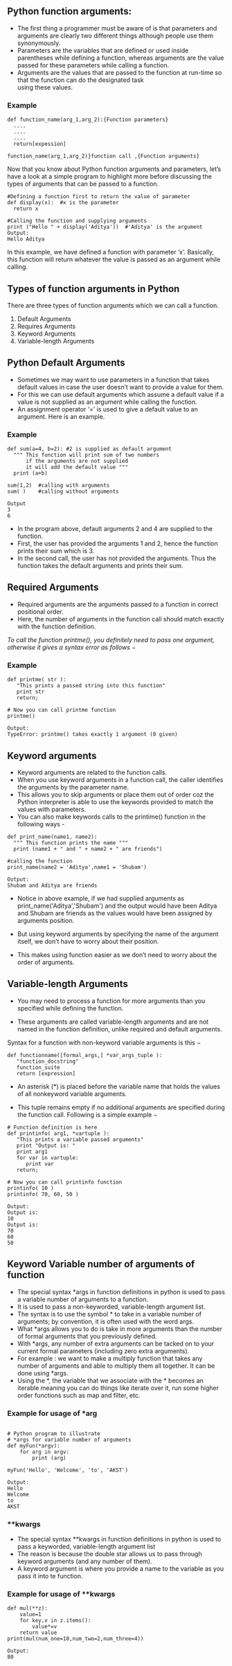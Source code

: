 ## Python function arguments:
* The first thing a programmer must be aware of is that parameters and arguments are clearly two different things although
  people use them synonymously.
* Parameters are the variables that are defined or used inside parentheses while defining a function, whereas arguments 
  are the value passed for these parameters while calling a function.
* Arguments are the values that are passed to the function at run-time so that the function can do the designated task  
  using these values.

### Example
```
def function_name(arg_1,arg_2):{Function parameters}
  ....
  ....
  ....
  return[expession]
  
function_name(arg_1,arg_2)}function call ,{Function arguments}
```
Now that you know about Python function arguments and parameters, let’s have a look at a simple program to highlight more 
before discussing the types of arguments that can be passed to a function.
```
#Defining a function first to return the value of parameter
def display(x):  #x is the parameter
  return x

#Calling the function and supplying arguments
print ("Hello " + display('Aditya'))  #'Aditya' is the argument
Output:
Hello Aditya
```
In this example, we have defined a function with parameter ‘x’. Basically, this function will return whatever the value
 is passed as an argument while calling.

## Types of function arguments in Python
There are three types of function arguments which we can call a function.
1. Default Arguments
2. Requires Arguments 
2. Keyword Arguments 
3. Variable-length Arguments 

## Python Default Arguments 
* Sometimes we may want to use parameters in a function that takes default values in case the user doesn’t want to provide 
   a value for them.
* For this we can use default arguments which assume a default 
  value if a value is not supplied as an argument while calling 
  the function.
* An assignment operator ‘=’ is used to give a default value to an argument. 
  Here is an example.  
### Example
```
def sum(a=4, b=2): #2 is supplied as default argument
  """ This function will print sum of two numbers
      if the arguments are not supplied
      it will add the default value """
  print (a+b)

sum(1,2)  #calling with arguments
sum( )    #calling without arguments

Output 
3
6
```
* In the program above, default arguments 2 and 4 are supplied to the function.
* First, the user has provided the arguments 1 and 2, hence the function prints their sum which is 3.
* In the second call, the user has not provided the arguments. Thus the function takes the default arguments and prints their sum.

## Required Arguments 
* Required arguments are the arguments passed to a function in correct positional order.
*  Here, the number of arguments in the function call should match exactly with the function definition.

_To call the function printme(), you definitely need to pass one argument, otherwise it gives a syntax error as follows −_
### Example 
```
def printme( str ):
   "This prints a passed string into this function"
   print str
   return;

# Now you can call printme function
printme()

Output:
TypeError: printme() takes exactly 1 argument (0 given)
```
## Keyword arguments
* Keyword arguments are related to the function calls. 
* When you use keyword arguments in a function call, the caller identifies the arguments by the parameter name.
* This allows you to skip arguments or place them out of order 
  coz the Python interpreter is able to use the keywords provided to match the values with parameters.
* You can also make keywords calls to the printime() function in the following ways -
```
def print_name(name1, name2):
  """ This function prints the name """
  print (name1 + " and " + name2 + " are friends")

#calling the function
print_name(name2 = 'Aditya',name1 = 'Shubam')

Output:
Shubam and Aditya are friends
``` 
* Notice in above example, if we had supplied arguments as print_name('Aditya','Shubam')
and the output would have been Aditya and Shubam are friends as the values would have been assigned by arguments position.

* But using keyword arguments by specifying the name of the argument itself, we don’t have to worry about their position.
* This makes using function easier as we don’t need to worry about the order of arguments.

## Variable-length Arguments
* You may need to process a function for more arguments than you specified while defining the function.

* These arguments are called variable-length arguments and are not named in the function definition, unlike required and default arguments.

Syntax for a function with non-keyword variable arguments is this −
```
def functionname([formal_args,] *var_args_tuple ):
   "function_docstring"
   function_suite
   return [expression]
```
* An asterisk (*) is placed before the variable name that holds the values of all nonkeyword variable arguments.

* This tuple remains empty if no additional arguments are specified during the function call. Following is a simple example −
```
# Function definition is here
def printinfo( arg1, *vartuple ):
   "This prints a variable passed arguments"
   print "Output is: "
   print arg1
   for var in vartuple:
      print var
   return;

# Now you can call printinfo function
printinfo( 10 )
printinfo( 70, 60, 50 )

Output:
Output is:
10
Output is:
70
60
50
```
## Keyword Variable number of arguments of function
* The special syntax *args in function definitions in python is used to pass a variable number of arguments to a function. 
* It is used to pass a non-keyworded, variable-length argument list.
* The syntax is to use the symbol * to take in a variable number of arguments; by convention, it is often used with the word args.
* What *args allows you to do is take in more arguments than the number of formal arguments that you previously defined.
* With *args, any number of extra arguments can be tacked on to your current formal parameters (including zero extra arguments).
* For example : we want to make a multiply function that takes any number of arguments and able to multiply them all together. It can be done using *args.
* Using the *, the variable that we associate with the * becomes an iterable meaning you can do things like iterate over it, run some higher order functions such as map and filter, etc.

### Example for usage of *arg
```

# Python program to illustrate   
# *args for variable number of arguments 
def myFun(*argv):  
    for arg in argv:  
        print (arg) 
    
myFun('Hello', 'Welcome', 'to', 'AKST')
  
Output:
Hello 
Welcome 
to
AKST
``` 
### **kwargs
* The special syntax **kwargs in function definitions in python is used to pass a keyworded, variable-length argument list
* The reason is because the double star allows us to pass through keyword arguments (and any number of them).
* A keyword argument is where you provide a name to the variable as you pass it into te function.

### Example for usage of **kwargs
```
def mul(**z):
    value=1
    for key,v in z.items():
        value*=v
    return value
print(mul(num_one=10,num_two=2,num_three=4))
 
Output:
80
```




